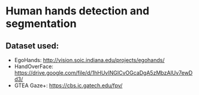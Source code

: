 # Human hands detection and segmentation

## Dataset used:

- EgoHands: http://vision.soic.indiana.edu/projects/egohands/
- HandOverFace: https://drive.google.com/file/d/1hHUvINGICvOGcaDgA5zMbzAIUv7ewDd3/
- GTEA Gaze+: https://cbs.ic.gatech.edu/fpv/